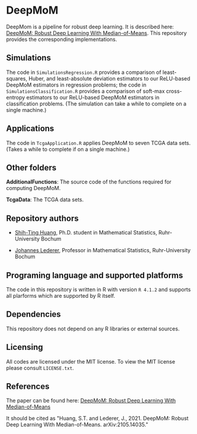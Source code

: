 # DeepMoM

DeepMom is a pipeline for robust deep learning.
It is described here: [DeepMoM: Robust Deep Learning With Median-of-Means](https://arxiv.org/abs/2105.14035).
This repository provides the corresponding implementations.

## Simulations

The code in `SimulationsRegression.R` provides a comparison of least-squares, Huber, and least-absolute deviation estimators to our ReLU-based DeepMoM estimators in regression problems;
the code in `SimulationsClassification.R` provides a comparison of soft-max cross-entropy estimators to our ReLU-based DeepMoM estimators in classification problems. (The simulation can take a while to complete on a single machine.)

## Applications

The code in `TcgaApplication.R` applies DeepMoM to seven TCGA data sets. (Takes a while to complete if on a single machine.)

## Other folders

**AdditionalFunctions**: The source code of the functions required for computing DeepMoM.

**TcgaData**: The TCGA data sets. 

## Repository authors 

* [Shih-Ting Huang](https://johanneslederer.com/team/), Ph.D. student in Mathematical Statistics, Ruhr-University Bochum

* [Johannes Lederer](https://johanneslederer.com), Professor in Mathematical Statistics, Ruhr-University Bochum

## Programing language and supported platforms

The code in this repository is written in R with version `R 4.1.2` and supports all plarforms which are supported by R itself.

## Dependencies

This repository does not depend on any R libraries or external sources.

## Licensing

All codes are licensed under the MIT license. To
view the MIT license please consult `LICENSE.txt`.

## References
 The paper can be found here: [DeepMoM: Robust Deep Learning With Median-of-Means](https://arxiv.org/abs/2105.14035)
 
 It should be cited as "Huang, S.T. and Lederer, J., 2021. DeepMoM: Robust Deep Learning With Median-of-Means. arXiv:2105.14035."
